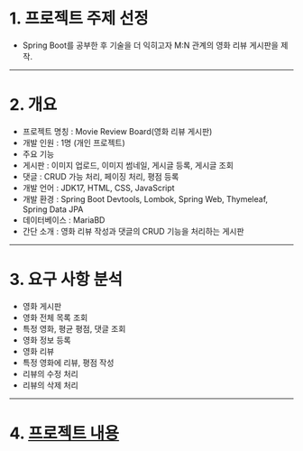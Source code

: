 # 1. 프로젝트 주제 선정
+ Spring Boot를 공부한 후 기술을 더 익히고자 M:N 관계의 영화 리뷰 게시판을 제작.
***
# 2. 개요
+  프로젝트 명칭 : Movie Review Board(영화 리뷰 게시판)
+  개발 인원 : 1명 (개인 프로젝트)
+  주요 기능
  +  게시판 : 이미지 업로드, 이미지 썸네일, 게시글 등록, 게시글 조회
  +  댓글 : CRUD 가능 처리, 페이징 처리, 평점 등록
+  개발 언어 : JDK17, HTML, CSS, JavaScript
+  개발 환경 : Spring Boot Devtools, Lombok, Spring Web, Thymeleaf, Spring Data JPA
+  데이터베이스 : MariaBD
+  간단 소개 : 영화 리뷰 작성과 댓글의 CRUD 기능을 처리하는 게시판
***
# 3. 요구 사항 분석
+  영화 게시판
  +  영화 전체 목록 조회
  +  특정 영화, 평균 평점, 댓글 조회
  +  영화 정보 등록
+  영화 리뷰
  +  특정 영화에 리뷰, 평점 작성
  +  리뷰의 수정 처리
  +  리뷰의 삭제 처리
***
# 4. [프로젝트 내용](https://famous-sing-446.notion.site/Spring-Boot-Web-Project-a49c8223b0754cd4b0c8bb8423610573)
